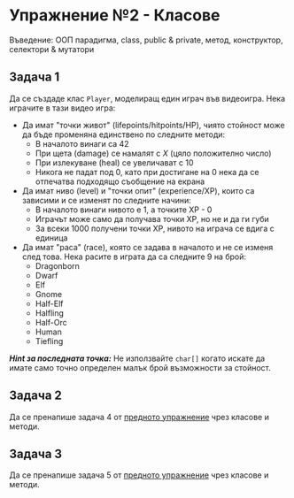 # Упражнение №2 - Класове

Въведение: ООП парадигма, class, public & private, метод, конструктор, селектори & мутатори

## Задача 1

Да се създаде клас `Player`, моделиращ един играч във видеоигра. Нека играчите в тази видео игра:

* Да имат "точки живот" (lifepoints/hitpoints/HP), чиято стойност може да бъде променяна единствено по следните методи:
    * В началото винаги са 42
    * При щета (damage) се намалят с *Х* (цяло положително число)
    * При излекуване (heal) се увеличават с 10
    * Никога не падат под 0, като при достигане на 0 нека да се отпечатва подходящо съобщение на екрана
* Да имат ниво (level) и "точки опит" (experience/XP), които са зависими и се изменят по следните начини:
    * В началото винаги нивото е 1, а точките ХР - 0
    * Играчът може само да получава точки ХР, но не и да ги губи
    * За всеки 1000 получени точки ХР, нивото на играча се вдига с единица
* Да имат "раса" (race), която се задава в началото и не се изменя след това. Нека расите в играта да са следните 9 на брой:
    * Dragonborn
    * Dwarf
    * Elf
    * Gnome
    * Half-Elf
    * Halfling
    * Half-Orc
    * Human
    * Tiefling

***Hint за последната точка:*** Не използвайте `char[]` когато искате да имате само точно определен малък брой възможности за стойност.

## Задача 2

Да се пренапише задача 4 от [предното упражнение](../week1) чрез класове и методи.

## Задача 3

Да се пренапише задача 5 от [предното упражнение](../week1) чрез класове и методи.
